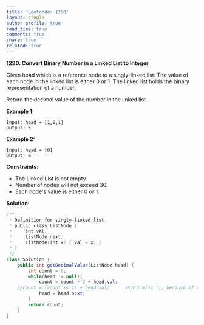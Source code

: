 ```yaml
---
title: 'Leetcode: 1290'
layout: single
author_profile: true
read_time: true
comments: true
share: true
related: true
---
```


**1290. Convert Binary Number in a Linked List to Integer**<br/>

Given head which is a reference node to a singly-linked list. The value of each node in the linked list is either 0 or 1. The linked list holds the binary representation of a number. <br/>

Return the decimal value of the number in the linked list. <br/>

**Example 1:** <br/>

```
Input: head = [1,0,1]
Output: 5
```

**Example 2:**<br/>

```
Input: head = [0]
Output: 0
```

**Constraints:** <br />

* The Linked List is not empty.
* Number of nodes will not exceed 30.
* Each node's value is either 0 or 1.

**Solution:**

```java
/**
 * Definition for singly-linked list.
 * public class ListNode {
 *     int val;
 *     ListNode next;
 *     ListNode(int x) { val = x; }
 * }
 */
class Solution {
    public int getDecimalValue(ListNode head) {
        int count = 0;
        while(head != null){
            count = count * 2 + head.val;
	//count = (count << 1) + head.val;      don't miss (), because of the priority
            head = head.next;
        }
        return count;
    }
}
```